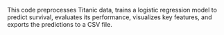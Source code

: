 This code preprocesses Titanic data, trains a logistic regression model to predict survival, evaluates its performance, visualizes key features, and exports the predictions to a CSV file.
